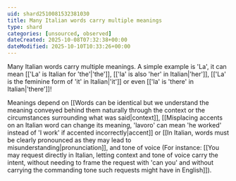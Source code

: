 ```yaml
---
uid: shard2510081532381030
title: Many Italian words carry multiple meanings
type: shard
categories: [unsourced, observed]
dateCreated: 2025-10-08T07:32:38+00:00
dateModified: 2025-10-10T10:33:26+00:00
---
```

Many Italian words carry multiple meanings. A simple example is 'La', it can mean [['La' is Italian for 'the'|'the']], [['la' is also 'her' in Italian|'her']], [['La' is the feminine form of 'it' in Italian|'it']] or even [['la' is 'there' in Italian|'there']]!

Meanings depend on [[Words can be identical but we understand the meaning conveyed behind them naturally through the context or the circumstances surrounding what was said|context]], [[Misplacing accents on an Italian word can change its meaning, 'lavoro' can mean 'he worked' instead of 'I work' if accented incorrectly|accent]] or [[In Italian, words must be clearly pronounced as they may lead to misunderstanding|pronunciation]], and tone of voice (For instance: [[You may request directly in Italian, letting context and tone of voice carry the intent, without needing to frame the request with 'can you' and without carrying the commanding tone such requests might have in English]]).

